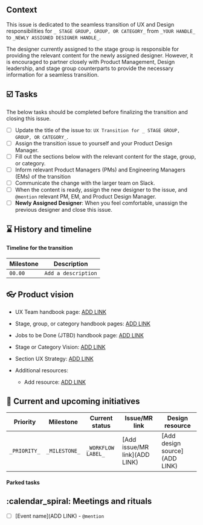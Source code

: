 
## Context

This issue is dedicated to the seamless transition of UX and Design responsibilities for `_ STAGE GROUP, GROUP, OR CATEGORY_` from `_YOUR HANDLE_` to `_NEWLY ASSIGNED DESIGNER HANDLE_`.

The designer currently assigned to the stage group is responsible for providing the relevant content for the newly assigned designer. However, it is encouraged to partner closely with Product Management, Design leadership, and stage group counterparts to provide the necessary information for a seamless transition.

<!-- Add any additional high-level context you think would be helpful here. -->

## :ballot_box_with_check: Tasks

The below tasks should be completed before finalizing the transition and closing this issue.

* [ ] Update the title of the issue to: `UX Transition for _ STAGE GROUP, GROUP, OR CATEGORY_`.
* [ ] Assign the transition issue to yourself and your Product Design Manager. 
* [ ] Fill out the sections below with the relevant content for the stage, group, or category.
* [ ] Inform relevant Product Managers (PMs) and Engineering Managers (EMs) of the transition
* [ ] Communicate the change with the larger team on Slack.
* [ ] When the content is ready, assign the new designer to the issue, and `@mention` relevant PM, EM, and Product Design Manager.
* [ ] **Newly Assigned Designer**: When you feel comfortable, unassign the previous designer and close this issue.

## :hourglass: History and timeline

<!-- Add any information here that would be helpful to understand **why** this transition is happening. Make sure to link to any relevant issues, MRs, or discussions for context. -->

#### Timeline for the transition

| Milestone | Description |
| --- | --- |
| `00.00` | `Add a description` |

## :eyeglasses: Product vision

* UX Team handbook page: [ADD LINK]()
* Stage, group, or category handbook pages: [ADD LINK]()
* Jobs to be Done (JTBD) handbook page: [ADD LINK]()
* Stage or Category Vision: [ADD LINK]()
* Section UX Strategy: [ADD LINK]()

* Additional resources: 
  * Add resource: [ADD LINK]()

## :construction_worker: Current and upcoming initiatives

<!-- List the current priorities and design needs for the work being transitioned. Include relevant links such as Figma files, Dovetail insights, and any other resources. --> 

| Priority | Milestone | Current status | Issue/MR link | Design resource |
|---------- | ----------------- | -------------------- | ------------------ | ----------- |
| `_PRIORITY_` | `_MILESTONE_` | `_WORKFLOW LABEL_` | [Add issue/MR link](ADD LINK) | [Add design source](ADD LINK) |


#### Parked tasks

<!-- Add any additional work that you planned to get to, but isn't active at the moment. Parked tasks will remain and the new designer should follow up on the priority/scope with PM and other counterparts. -->

## :calendar_spiral: Meetings and rituals

<!-- List out the relevant meetings, rituals, or slackbots the new designer should be added to. Then add the person who can add them to the ritual. -->

- [ ] [Event name](ADD LINK) - `@mention`

